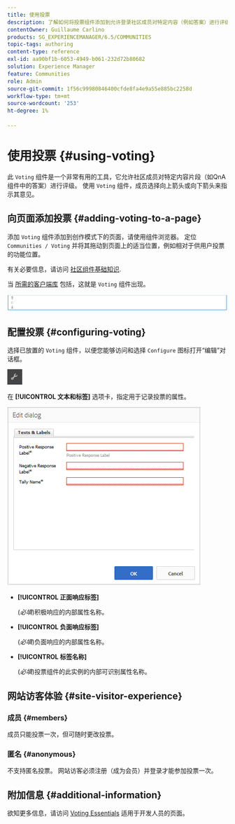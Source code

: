 ```yaml
---
title: 使用投票
description: 了解如何将投票组件添加到允许登录社区成员对特定内容（例如答案）进行评级的页面。
contentOwner: Guillaume Carlino
products: SG_EXPERIENCEMANAGER/6.5/COMMUNITIES
topic-tags: authoring
content-type: reference
exl-id: aa90bf1b-6053-4949-b061-232d72b80682
solution: Experience Manager
feature: Communities
role: Admin
source-git-commit: 1f56c99980846400cfde8fa4e9a55e885bc2258d
workflow-type: tm+mt
source-wordcount: '253'
ht-degree: 1%

---
```


# 使用投票 {#using-voting}

此 `Voting` 组件是一个非常有用的工具，它允许社区成员对特定内容片段（如QnA组件中的答案）进行评级。 使用 `Voting` 组件，成员选择向上箭头或向下箭头来指示其意见。

## 向页面添加投票 {#adding-voting-to-a-page}

添加 `Voting` 组件添加到创作模式下的页面，请使用组件浏览器。 定位 `Communities / Voting` 并将其拖动到页面上的适当位置，例如相对于供用户投票的功能位置。

有关必要信息，请访问 [社区组件基础知识](basics.md).

当 [所需的客户端库](essentials-voting.md#essentials-for-client-side) 包括，这就是 `Voting` 组件出现。

![投票组件](assets/voting-component.png)

## 配置投票 {#configuring-voting}

选择已放置的 `Voting` 组件，以便您能够访问和选择 `Configure` 图标打开“编辑”对话框。

![配置](assets/configure-new.png)

在 **[!UICONTROL 文本和标签]** 选项卡，指定用于记录投票的属性。

![投票标签](assets/voting-label.png)

* **[!UICONTROL 正面响应标签]**

  (*必填*)积极响应的内部属性名称。

* **[!UICONTROL 负面响应标签]**

  (*必填*)负面响应的内部属性名称。

* **[!UICONTROL 标签名称]**

  (*必填*)投票组件的此实例的内部可识别属性名称。

## 网站访客体验 {#site-visitor-experience}

### 成员 {#members}

成员只能投票一次，但可随时更改投票。

### 匿名 {#anonymous}

不支持匿名投票。 网站访客必须注册（成为会员）并登录才能参加投票一次。

## 附加信息 {#additional-information}

欲知更多信息，请访问 [Voting Essentials](essentials-voting.md) 适用于开发人员的页面。
